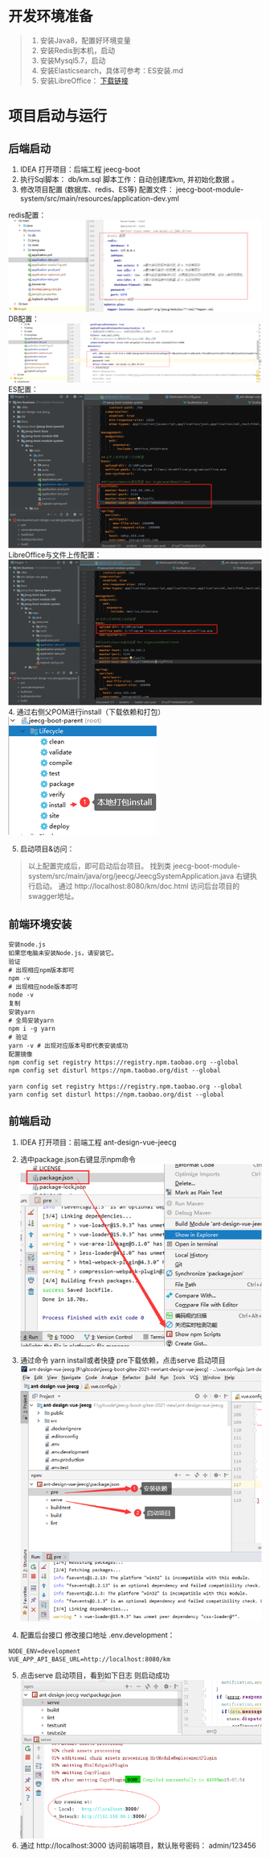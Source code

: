 

# 开发环境准备
> 1. 安装Java8，配置好环境变量
> 2. 安装Redis到本机，启动
> 3. 安装Mysql5.7，启动
> 4. 安装Elasticsearch，具体可参考：ES安装.md
> 5. 安装LibreOffice：
>     [下载链接](https://download.documentfoundation.org/libreoffice/stable/7.2.6/rpm/x86_64/LibreOffice_7.2.6_Linux_x86-64_rpm.tar.gz)

# 项目启动与运行

## 后端启动
1. IDEA 打开项目：后端工程 jeecg-boot
2. 执行Sql脚本： db/km.sql
脚本工作：自动创建库km, 并初始化数据 。
3. 修改项目配置 (数据库、redis、ES等)
配置文件： jeecg-boot-module-system/src/main/resources/application-dev.yml

redis配置：
![KY KMS](./Docs/Pics/redis.png)
DB配置：
![KY KMS](./Docs/Pics/db.png)
ES配置：
![KY KMS](./Docs/Pics/ES.png)
LibreOffice与文件上传配置：
![KY KMS](./Docs/Pics/office.png)
4. 通过右侧父POM进行install（下载依赖和打包）
![KY KMS](./Docs/Pics/pom.png)

5. 启动项目&访问：
> 以上配置完成后，即可启动后台项目。
> 找到类 jeecg-boot-module-system/src/main/java/org/jeecg/JeecgSystemApplication.java 右键执行启动。
> 通过 http://localhost:8080/km/doc.html 访问后台项目的swagger地址。

## 前端环境安装

```
安装node.js
如果您电脑未安装Node.js，请安装它。
验证
# 出现相应npm版本即可
npm -v
# 出现相应node版本即可
node -v
复制
安装yarn
# 全局安装yarn
npm i -g yarn
# 验证
yarn -v # 出现对应版本号即代表安装成功
配置镜像
npm config set registry https://registry.npm.taobao.org --global
npm config set disturl https://npm.taobao.org/dist --global

yarn config set registry https://registry.npm.taobao.org --global
yarn config set disturl https://npm.taobao.org/dist --global
```
## 前端启动
1. IDEA 打开项目：前端工程 ant-design-vue-jeecg

2. 选中package.json右键显示npm命令
![KY KMS](./Docs/Pics/npm.png)

3. 通过命令 yarn install或者快捷 pre下载依赖，点击serve 启动项目
![KY KMS](./Docs/Pics/serv.png)
4. 配置后台接口
修改接口地址 .env.development：


```
NODE_ENV=development
VUE_APP_API_BASE_URL=http://localhost:8080/km
```

5. 点击serve 启动项目，看到如下日志 则启动成功
![KY KMS](./Docs/Pics/web_success.png)
6. 通过 http://localhost:3000 访问前端项目，默认账号密码： admin/123456